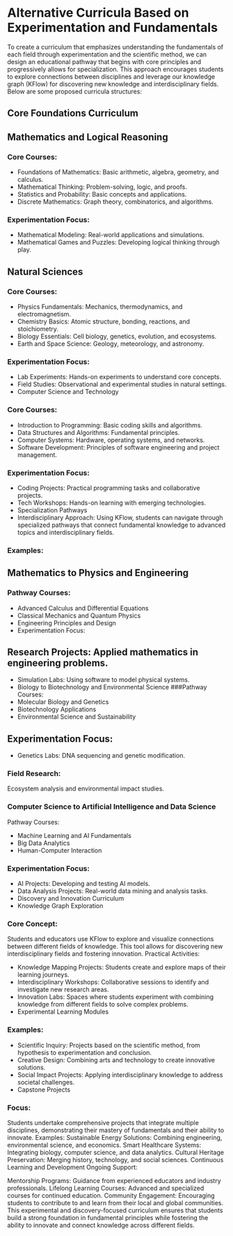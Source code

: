 # Alternative Curricula Based on Experimentation and Fundamentals
To create a curriculum that emphasizes understanding the fundamentals of each field through experimentation and the scientific method, we can design an educational pathway that begins with core principles and progressively allows for specialization. This approach encourages students to explore connections between disciplines and leverage our knowledge graph (KFlow) for discovering new knowledge and interdisciplinary fields. Below are some proposed curricula structures:

## Core Foundations Curriculum
## Mathematics and Logical Reasoning
### Core Courses:
* Foundations of Mathematics: Basic arithmetic, algebra, geometry, and calculus.
* Mathematical Thinking: Problem-solving, logic, and proofs.
* Statistics and Probability: Basic concepts and applications.
* Discrete Mathematics: Graph theory, combinatorics, and algorithms.
### Experimentation Focus:
* Mathematical Modeling: Real-world applications and simulations.
* Mathematical Games and Puzzles: Developing logical thinking through play.
## Natural Sciences
### Core Courses:
* Physics Fundamentals: Mechanics, thermodynamics, and electromagnetism.
* Chemistry Basics: Atomic structure, bonding, reactions, and stoichiometry.
* Biology Essentials: Cell biology, genetics, evolution, and ecosystems.
* Earth and Space Science: Geology, meteorology, and astronomy.
### Experimentation Focus:
* Lab Experiments: Hands-on experiments to understand core concepts.
* Field Studies: Observational and experimental studies in natural settings.
* Computer Science and Technology
### Core Courses:
* Introduction to Programming: Basic coding skills and algorithms.
* Data Structures and Algorithms: Fundamental principles.
* Computer Systems: Hardware, operating systems, and networks.
* Software Development: Principles of software engineering and project management.
### Experimentation Focus:
* Coding Projects: Practical programming tasks and collaborative projects.
* Tech Workshops: Hands-on learning with emerging technologies.
* Specialization Pathways
* Interdisciplinary Approach: Using KFlow, students can navigate through specialized pathways that connect fundamental knowledge to advanced topics and interdisciplinary fields.


### Examples:

##  Mathematics to Physics and Engineering
### Pathway Courses:
* Advanced Calculus and Differential Equations
* Classical Mechanics and Quantum Physics
* Engineering Principles and Design
* Experimentation Focus:

## Research Projects: Applied mathematics in engineering problems.
* Simulation Labs: Using software to model physical systems.
* Biology to Biotechnology and Environmental Science
###Pathway Courses:
* Molecular Biology and Genetics
* Biotechnology Applications
* Environmental Science and Sustainability
## Experimentation Focus:
* Genetics Labs: DNA sequencing and genetic modification.
### Field Research: 
Ecosystem analysis and environmental impact studies.


### Computer Science to Artificial Intelligence and Data Science
Pathway Courses:
* Machine Learning and AI Fundamentals
* Big Data Analytics
* Human-Computer Interaction

### Experimentation Focus:
* AI Projects: Developing and testing AI models.
* Data Analysis Projects: Real-world data mining and analysis tasks.
* Discovery and Innovation Curriculum
* Knowledge Graph Exploration

### Core Concept:
Students and educators use KFlow to explore and visualize connections between different fields of knowledge. This tool allows for discovering new interdisciplinary fields and fostering innovation.
Practical Activities:

* Knowledge Mapping Projects: Students create and explore maps of their learning journeys.
* Interdisciplinary Workshops: Collaborative sessions to identify and investigate new research areas.
* Innovation Labs: Spaces where students experiment with combining knowledge from different fields to solve complex problems.
* Experimental Learning Modules
### Examples:
* Scientific Inquiry: Projects based on the scientific method, from hypothesis to experimentation and conclusion.
* Creative Design: Combining arts and technology to create innovative solutions.
* Social Impact Projects: Applying interdisciplinary knowledge to address societal challenges.
* Capstone Projects
### Focus:
Students undertake comprehensive projects that integrate multiple disciplines, demonstrating their mastery of fundamentals and their ability to innovate.
Examples:
Sustainable Energy Solutions: Combining engineering, environmental science, and economics.
Smart Healthcare Systems: Integrating biology, computer science, and data analytics.
Cultural Heritage Preservation: Merging history, technology, and social sciences.
Continuous Learning and Development
Ongoing Support:

Mentorship Programs: Guidance from experienced educators and industry professionals.
Lifelong Learning Courses: Advanced and specialized courses for continued education.
Community Engagement: Encouraging students to contribute to and learn from their local and global communities.
This experimental and discovery-focused curriculum ensures that students build a strong foundation in fundamental principles while fostering the ability to innovate and connect knowledge across different fields.
